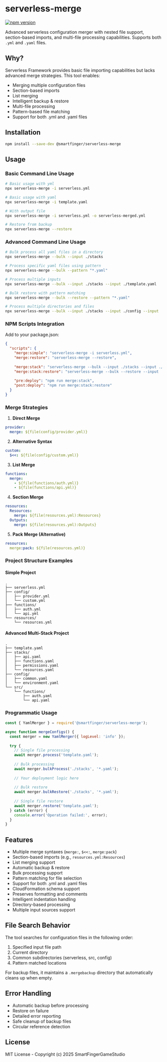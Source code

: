 # serverless-merge
[![npm version](https://badge.fury.io/js/%40smartfinger%2Fserverless-merge.svg)](https://www.npmjs.com/package/@smartfinger/serverless-merge)

Advanced serverless configuration merger with nested file support, section-based imports, and multi-file processing capabilities. Supports both `.yml` and `.yaml` files.

## Why?
Serverless Framework provides basic file importing capabilities but lacks advanced merge strategies. This tool enables:
- Merging multiple configuration files
- Section-based imports
- List merging
- Intelligent backup & restore
- Multi-file processing
- Pattern-based file matching
- Support for both .yml and .yaml files

## Installation

```bash
npm install --save-dev @smartfinger/serverless-merge
```

## Usage

### Basic Command Line Usage
```bash
# Basic usage with yml
npx serverless-merge -i serverless.yml

# Basic usage with yaml
npx serverless-merge -i template.yaml

# With output file
npx serverless-merge -i serverless.yml -o serverless-merged.yml

# Restore from backup
npx serverless-merge --restore
```

### Advanced Command Line Usage
```bash
# Bulk process all yaml files in a directory
npx serverless-merge --bulk --input ./stacks

# Process specific yaml files using pattern
npx serverless-merge --bulk --pattern "*.yaml"

# Process multiple inputs
npx serverless-merge --bulk --input ./stacks --input ./template.yaml

# Bulk restore with pattern matching
npx serverless-merge --bulk --restore --pattern "*.yaml"

# Process multiple directories and files
npx serverless-merge --bulk --input ./stacks --input ./config --input ./template.yaml
```

### NPM Scripts Integration
Add to your package.json:
```json
{
  "scripts": {
    "merge:simple": "serverless-merge -i serverless.yml",
    "merge:restore": "serverless-merge --restore",
    
    "merge:stack": "serverless-merge --bulk --input ./stacks --input ./template.yaml --pattern \"*.yaml\"",
    "merge:stack:restore": "serverless-merge --bulk --restore --input ./stacks --input ./template.yaml --pattern \"*.yaml\"",
    
    "pre:deploy": "npm run merge:stack",
    "post:deploy": "npm run merge:stack:restore"
  }
}
```

### Merge Strategies

1. **Direct Merge**
```yaml
provider:
  merge: ${file(config/provider.yml)}
```

2. **Alternative Syntax**
```yaml
custom:
  $<<: ${file(config/custom.yml)}
```

3. **List Merge**
```yaml
functions:
  merge:
    - ${file(functions/auth.yml)}
    - ${file(functions/api.yml)}
```

4. **Section Merge**
```yaml
resources:
  Resources:
    merge: ${file(resources.yml):Resources}
  Outputs:
    merge: ${file(resources.yml):Outputs}
```

5. **Pack Merge (Alternative)**
```yaml
resources:
  merge:pack: ${file(resources.yml)}
```

### Project Structure Examples

#### Simple Project
```
.
├── serverless.yml
├── config/
│   ├── provider.yml
│   └── custom.yml
├── functions/
│   ├── auth.yml
│   └── api.yml
└── resources/
    └── resources.yml
```

#### Advanced Multi-Stack Project
```
.
├── template.yaml
├── stacks/
│   ├── api.yaml
│   ├── functions.yaml
│   ├── permissions.yaml
│   └── resources.yaml
├── config/
│   ├── common.yaml
│   └── environment.yaml
└── src/
    └── functions/
        ├── auth.yaml
        └── api.yaml
```

### Programmatic Usage

```javascript
const { YamlMerger } = require('@smartfinger/serverless-merge');

async function mergeConfigs() {
  const merger = new YamlMerger({ logLevel: 'info' });
  
  try {
    // Single file processing
    await merger.process('template.yaml');
    
    // Bulk processing
    await merger.bulkProcess('./stacks', '*.yaml');
    
    // Your deployment logic here
    
    // Bulk restore
    await merger.bulkRestore('./stacks', '*.yaml');
    
    // Single file restore
    await merger.restore('template.yaml');
  } catch (error) {
    console.error('Operation failed:', error);
  }
}
```

## Features
- Multiple merge syntaxes (`merge:`, `$<<:`, `merge:pack`)
- Section-based imports (e.g., `resources.yml:Resources`)
- List merging support
- Automatic backup & restore
- Bulk processing support
- Pattern matching for file selection
- Support for both .yml and .yaml files
- CloudFormation schema support
- Preserves formatting and comments
- Intelligent indentation handling
- Directory-based processing
- Multiple input sources support

## File Search Behavior
The tool searches for configuration files in the following order:
1. Specified input file path
2. Current directory
3. Common subdirectories (serverless, src, config)
4. Pattern matched locations

For backup files, it maintains a `.mergebackup` directory that automatically cleans up when empty.

## Error Handling
- Automatic backup before processing
- Restore on failure
- Detailed error reporting
- Safe cleanup of backup files
- Circular reference detection

## License
MIT License - Copyright (c) 2025 SmartFingerGameStudio